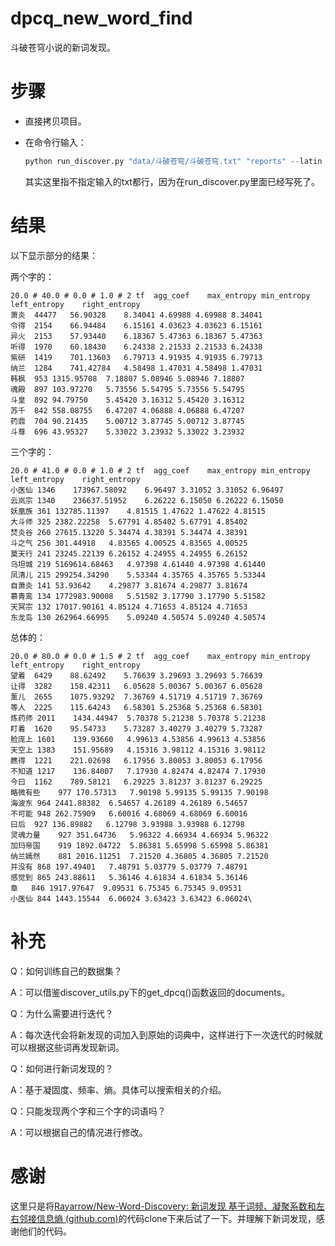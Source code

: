 # dpcq_new_word_find
斗破苍穹小说的新词发现。

# 步骤

- 直接拷贝项目。
- 在命令行输入：

	```python
	python run_discover.py "data/斗破苍穹/斗破苍穹.txt" "reports" --latin 50 0 0 0 --bigram 20 80 0 1.5 --unigram_2 20 40 0 1 --unigram_3 20 41 0 1 --iteration 2 --verbose 2
	```

	其实这里指不指定输入的txt都行，因为在run_discover.py里面已经写死了。

# 结果

以下显示部分的结果：

两个字的：

```
20.0 # 40.0 # 0.0 # 1.0 # 2	tf	agg_coef	max_entropy	min_entropy	left_entropy	right_entropy
萧炎	44477	56.90328	8.34041	4.69988	4.69988	8.34041
令得	2154	66.94484	6.15161	4.03623	4.03623	6.15161
异火	2153	57.93440	6.18367	5.47363	6.18367	5.47363
听得	1970	60.18430	6.24338	2.21533	2.21533	6.24338
紫研	1419	701.13603	6.79713	4.91935	4.91935	6.79713
纳兰	1284	741.42784	4.58498	1.47031	4.58498	1.47031
韩枫	953	1315.95708	7.18807	5.08946	5.08946	7.18807
魂殿	897	103.97270	5.73556	5.54795	5.73556	5.54795
斗皇	892	94.79750	5.45420	3.16312	5.45420	3.16312
苏千	842	558.08755	6.47207	4.06888	4.06888	6.47207
药鼎	704	90.21435	5.00712	3.87745	5.00712	3.87745
斗尊	696	43.95327	5.33022	3.23932	5.33022	3.23932
```

三个字的：

```
20.0 # 41.0 # 0.0 # 1.0 # 2	tf	agg_coef	max_entropy	min_entropy	left_entropy	right_entropy
小医仙	1346	173967.58092	6.96497	3.31052	3.31052	6.96497
云岚宗	1340	236637.51952	6.26222	6.15050	6.26222	6.15050
妖凰族	361	132785.11397	4.81515	1.47622	1.47622	4.81515
大斗师	325	2382.22258	5.67791	4.85402	5.67791	4.85402
焚炎谷	260	27615.13220	5.34474	4.38391	5.34474	4.38391
斗之气	256	301.44918	4.83565	4.00525	4.83565	4.00525
莫天行	241	23245.22139	6.26152	4.24955	4.24955	6.26152
乌坦城	219	5169614.68463	4.97398	4.61440	4.97398	4.61440
凤清儿	215	299254.34290	5.53344	4.35765	4.35765	5.53344
自萧炎	141	53.93642	4.29877	3.81674	4.29877	3.81674
慕青鸾	134	1772983.90008	5.51582	3.17790	3.17790	5.51582
天冥宗	132	17017.90161	4.85124	4.71653	4.85124	4.71653
东龙岛	130	262964.66995	5.09240	4.50574	5.09240	4.50574
```

总体的：

```
20.0 # 80.0 # 0.0 # 1.5 # 2	tf	agg_coef	max_entropy	min_entropy	left_entropy	right_entropy
望着	6429	88.62492	5.76639	3.29693	3.29693	5.76639
让得	3282	158.42311	6.05628	5.00367	5.00367	6.05628
薰儿	2655	1075.93292	7.36769	4.51719	4.51719	7.36769
等人	2225	115.64243	6.58301	5.25368	5.25368	6.58301
炼药师	2011	1434.44947	5.70378	5.21238	5.70378	5.21238
盯着	1620	95.54733	5.73287	3.40279	3.40279	5.73287
脸庞上	1601	139.93660	4.99613	4.53856	4.99613	4.53856
天空上	1383	151.95689	4.15316	3.98112	4.15316	3.98112
瞧得	1221	221.02698	6.17956	3.80053	3.80053	6.17956
不知道	1217	136.84007	7.17930	4.82474	4.82474	7.17930
今曰	1162	789.58121	6.29225	3.81237	3.81237	6.29225
略微有些	977	170.57313	7.90198	5.99135	5.99135	7.90198
海波东	964	2441.88382	6.54657	4.26189	4.26189	6.54657
不可能	948	262.75909	6.60016	4.68069	4.68069	6.60016
曰后	927	136.89882	6.12798	3.93988	3.93988	6.12798
灵魂力量	927	351.64736	5.96322	4.66934	4.66934	5.96322
加玛帝国	919	1892.04722	5.86381	5.65998	5.65998	5.86381
纳兰嫣然	881	2016.11251	7.21520	4.36805	4.36805	7.21520
并没有	868	197.49401	7.48791	5.03779	5.03779	7.48791
感觉到	865	243.88611	5.36146	4.61834	4.61834	5.36146
章 	846	1917.97647	9.09531	6.75345	6.75345	9.09531
小医仙	844	1443.15544	6.06024	3.63423	3.63423	6.06024\
```

# 补充

Q：如何训练自己的数据集？

A：可以借鉴discover_utils.py下的get_dpcq()函数返回的documents。

Q：为什么需要进行迭代？

A：每次迭代会将新发现的词加入到原始的词典中，这样进行下一次迭代的时候就可以根据这些词再发现新词。

Q：如何进行新词发现的？

A：基于凝固度、频率、熵。具体可以搜索相关的介绍。

Q：只能发现两个字和三个字的词语吗？

A：可以根据自己的情况进行修改。

# 感谢

这里只是将[Rayarrow/New-Word-Discovery: 新词发现 基于词频、凝聚系数和左右邻接信息熵 (github.com)](https://github.com/Rayarrow/New-Word-Discovery)的代码clone下来后试了一下。并理解下新词发现，感谢他们的代码。



